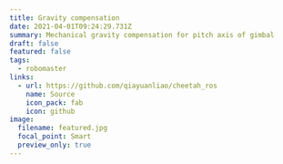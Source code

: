 ```yaml
---
title: Gravity compensation
date: 2021-04-01T09:24:29.731Z
summary: Mechanical gravity compensation for pitch axis of gimbal
draft: false
featured: false
tags:
  - robomaster
links:
  - url: https://github.com/qiayuanliao/cheetah_ros
    name: Source
    icon_pack: fab
    icon: github
image:
  filename: featured.jpg
  focal_point: Smart
  preview_only: true
---
```

